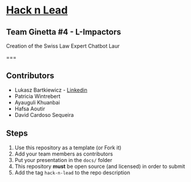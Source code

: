 # [Hack n Lead](https://womenplusplus.ch/hacknlead)
## Team Ginetta #4 - L-Impactors
Creation of the Swiss Law Expert Chatbot Laur

===
## Contributors
- Lukasz Bartkiewicz - [Linkedin](https://www.linkedin.com/in/lukasz-bartkiewicz/)
- Patricia Wintrebert
- Ayauguli Khuanbai
- Hafsa Aoutir
- David Cardoso Sequeira

## Steps

1. Use this repository as a template (or Fork it)
2. Add your team members as contributors
3. Put your presentation in the `docs/` folder
4. This repository **must** be open source (and licensed) in order to submit
5. Add the tag `hack-n-lead` to the repo description



